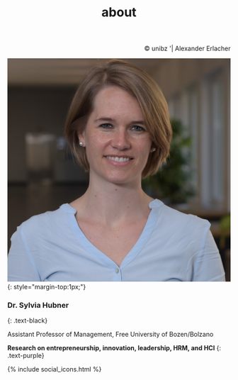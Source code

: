 ﻿---
title: "about"
bg: white
color: black
style: center
---

<p style="text-size=8px;text-align:right; "> © unibz '| Alexander Erlacher </p>

<img alt="SylviaHubner" src="./img/Sylvia2.JPG" class="img-me">
{: style="margin-top:1px;"}

### **Dr. Sylvia Hubner**
{: .text-black}

Assistant Professor of Management, Free University of Bozen/Bolzano 



**Research on entrepreneurship, innovation, leadership, HRM, and HCI**
{: .text-purple}

{% include social_icons.html %}




